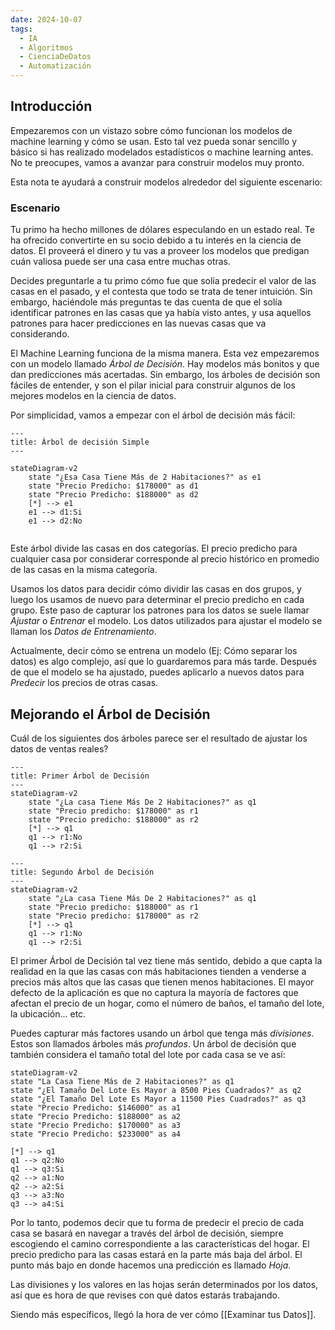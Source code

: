 ```yaml
---
date: 2024-10-07
tags:
  - IA
  - Algoritmos
  - CienciaDeDatos
  - Automatización
---
```


## Introducción
Empezaremos con un vistazo sobre cómo funcionan los modelos de machine learning y cómo se usan. Esto tal vez pueda sonar sencillo y básico si has realizado modelados estadísticos o machine learning antes. No te preocupes, vamos a avanzar para construir modelos muy pronto.

Esta nota te ayudará a construir modelos alrededor del siguiente escenario:
### Escenario

Tu primo ha hecho millones de dólares especulando en un estado real. Te ha ofrecido convertirte en su socio debido a tu interés en la ciencia de datos. El proveerá el dinero y tu vas a proveer los modelos que predigan cuán valiosa puede ser una casa entre muchas otras.

Decides preguntarle a tu primo cómo fue que solía predecir el valor de las casas en el pasado, y el contesta que todo se trata de tener intuición. Sin embargo, haciéndole más preguntas te das cuenta de que el solía identificar patrones en las casas que ya había visto antes, y usa aquellos patrones para hacer predicciones en las nuevas casas que va considerando.

El Machine Learning funciona de la misma manera. Esta vez empezaremos con un modelo llamado *Árbol de Decisión*. Hay modelos más bonitos y que dan predicciones más acertadas. Sin embargo, los árboles de decisión son fáciles de entender, y son el pilar inicial para construir algunos de los mejores modelos en la ciencia de datos.

Por simplicidad, vamos a empezar con el árbol de decisión más fácil:

```mermaid
---
title: Árbol de decisión Simple
---

stateDiagram-v2
	state "¿Esa Casa Tiene Más de 2 Habitaciones?" as e1
	state "Precio Predicho: $178000" as d1
	state "Precio Predicho: $188000" as d2
	[*] --> e1
	e1 --> d1:Si
	e1 --> d2:No
	
```

Este árbol divide las casas en dos categorías. El precio predicho para cualquier casa por considerar corresponde al precio histórico en promedio de las casas en la misma categoría.

Usamos los datos para decidir cómo dividir las casas en dos grupos, y luego los usamos de nuevo para determinar el precio predicho en cada grupo. Este paso de capturar los patrones para los datos se suele llamar *Ajustar* o *Entrenar* el modelo. Los datos utilizados para ajustar el modelo se llaman los *Datos de Entrenamiento*.

Actualmente, decir cómo se entrena un modelo (Ej: Cómo separar los datos) es algo complejo, así que lo guardaremos para más tarde. Después de que el modelo se ha ajustado, puedes aplicarlo a nuevos datos para *Predecir* los precios de otras casas.

## Mejorando el Árbol de Decisión
Cuál de los siguientes dos árboles parece ser el resultado de ajustar los datos de ventas reales?

```mermaid
---
title: Primer Árbol de Decisión
---
stateDiagram-v2
	state "¿La casa Tiene Más De 2 Habitaciones?" as q1
	state "Precio predicho: $178000" as r1
	state "Precio predicho: $188000" as r2
	[*] --> q1
	q1 --> r1:No
	q1 --> r2:Si
```

```mermaid
---
title: Segundo Árbol de Decisión
---
stateDiagram-v2
	state "¿La casa Tiene Más De 2 Habitaciones?" as q1
	state "Precio predicho: $188000" as r1
	state "Precio predicho: $178000" as r2
	[*] --> q1
	q1 --> r1:No
	q1 --> r2:Si
```

El primer Árbol de Decisión tal vez tiene más sentido, debido a que capta la realidad en la que las casas con más habitaciones tienden a venderse a precios más altos que las casas que tienen menos habitaciones. El mayor defecto de la aplicación es que no captura la mayoría de factores que afectan el precio de un hogar, como el número de baños, el tamaño del lote, la ubicación... etc.

Puedes capturar más factores usando un árbol que tenga más *divisiones*. Estos son llamados árboles más *profundos*. Un árbol de decisión que también considera el tamaño total del lote por cada casa se ve así:

```mermaid
stateDiagram-v2
state "La Casa Tiene Más de 2 Habitaciones?" as q1
state "¿El Tamaño Del Lote Es Mayor a 8500 Pies Cuadrados?" as q2
state "¿El Tamaño Del Lote Es Mayor a 11500 Pies Cuadrados?" as q3
state "Precio Predicho: $146000" as a1
state "Precio Predicho: $188000" as a2
state "Precio Predicho: $170000" as a3
state "Precio Predicho: $233000" as a4

[*] --> q1
q1 --> q2:No
q1 --> q3:Si
q2 --> a1:No
q2 --> a2:Si
q3 --> a3:No
q3 --> a4:Si
```

Por lo tanto, podemos decir que tu forma de predecir el precio de cada casa se basará en navegar a través del árbol de decisión, siempre escogiendo el camino correspondiente a las características del hogar. El precio predicho para las casas estará en la parte más baja del árbol. El punto más bajo en donde hacemos una predicción es llamado *Hoja*.

Las divisiones y los valores en las hojas serán determinados por los datos, así que es hora de que revises con qué datos estarás trabajando. 

Siendo más específicos, llegó la hora de ver cómo [[Examinar tus Datos]].